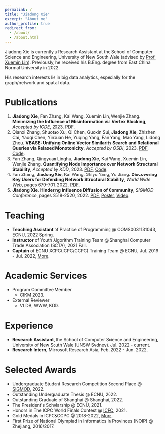 ```yaml
---
permalink: /
title: "Jiadong Xie"
excerpt: "About me"
author_profile: true
redirect_from: 
  - /about/
  - /about.html
---
```


Jiadong Xie is currently a Research Assistant at the School of Computer Science and Engineering, University of New South Wale (advised by [Prof. Xuemin Lin](http://www.cse.unsw.edu.au/~lxue/)). Previously, he received his B.Eng. degree from East China Normal University in 2022.

His research interests lie in big data analytics, especially for the graph/network and spatial data.


Publications
======
1. **Jiadong Xie**, Fan Zhang, Kai Wang, Xuemin Lin, Wenjie Zhang. **Minimizing the Influence of Misinformation via Vertex Blocking**, *Accepted by ICDE*, 2023. [PDF](/files/paper/%5Bicde23%5DInfluence%20Minimization.pdf).
2. Qianxi Zhang, Shuotao Xu, Qi Chen, Guoxin Sui, **Jiadong Xie**, Zhizhen Cai, Yaoqi Chen, Yinxuan He, Yuqing Yang, Fan Yang, Mao Yang, Lidong Zhou. **VBASE: Unifying Online Vector Similarity Search and Relational Queries via Relaxed Monotonicity**, *Accepted by OSDI*, 2023. [PDF](/files/paper/%5Bosdi23%5Dmulti-topk.pdf), [Code](https://github.com/Catoverflow/VBASE-artifacts).
3. Fan Zhang, Qingyuan Linghu, **Jiadong Xie**, Kai Wang, Xuemin Lin, Wenjie Zhang. **Quantifying Node Importance over Network Structural Stability**, *Accepted by KDD*, 2023. [PDF](/files/paper/%5Bkdd23%5Dnode-importance.pdf), [Code](https://github.com/Xiejiadong/Quantifying-Node-Importance-over-Network-Structural-Stability).
4. Fan Zhang, **Jiadong Xie**, Kai Wang, Shiyu Yang, Yu Jiang. **Discovering Key Users for Defending Network Structural Stability**, *World Wide Web*, pages 679-701, 2022. [PDF](/files/paper/%5Bwwwj22%5Dcollapse%20coreness.pdf).
5. **Jiadong Xie**. **Hindering Influence Diffusion of Community**, *SIGMOD Conference*, pages 2518-2520, 2022. [PDF](/files/paper/%5Bsigmod22%5DHindering%20Influence%20Diffusion%20of%20Community.pdf), [Poster](/files/attachments/Jiadong_Xie_Poster.pdf), [Video](/files/attachments/Jiadong_Xie_pre_video.mp4).


Teaching
======

- **Teaching Assistant** of Practice of Programming @ COMS0031131043, ECNU, 2022 Spring.
- **Instructor** of Youth Algorithm Training Team @ Shanghai Computer Trade Association (SCTA), 2021 Fall.
- **Captain** of ECNU XCPC(ICPC/CCPC) Training Team @ ECNU, Jul. 2019 - Jul. 2022, [More](/competition/).


Academic Services
======
- Program Committee Member
  - CIKM 2023.
- External Reviewer
  - VLDB, WWW, KDD.


Experience
======
- **Research Assistant**, the School of Computer Science and Engineering, University of New South Wale (UNSW Sydney), Jul. 2022 - current.
- **Research Intern**, Microsoft Research Asia, Feb. 2022 - Jun. 2022.

Selected Awards
======
- Undergraduate Student Research Competition Second Place @ [SIGMOD](/files/awards/Sigmod2022-certificate.pdf), 2022.
- Outstanding Undergraduate Thesis @ ECNU, 2022.
- Outstanding Graduate of Shanghai @ Shanghai, 2022.
- The President's Scholarship @ ECNU, 2021.
- Honors in The ICPC World Finals Contest @ [ICPC](/files/awards/2020-Invitational-PLACE.pdf), 2021.
- Gold Medals in ICPC&CCPC @ 2018-2022, [More](/competition/).
- First Prize of National Olympiad in Informatics in Provinces (NOIP) @ Zhejiang, 2016/2017.